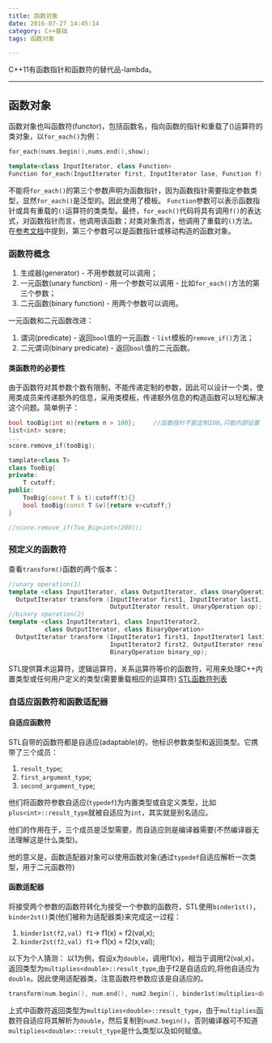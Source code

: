 ```yaml
---
title: 函数对象
date: 2016-07-27 14:45:14
category: C++基础
tags: 函数对象

---
```


C++11有函数指针和函数符的替代品-lambda。

---

## 函数对象

函数对象也叫函数符(functor)，包括函数名，指向函数的指针和重载了()运算符的类对象，以`for_each()`为例：
```C++
for_each(nums.begin(),nums.end(),show);

template<class InputIterator, class Function>
Function for_each(InputIterator first, InputIterator lase, Function f);
```
不能将`for_each()`的第三个参数声明为函数指针，因为函数指针需要指定参数类型，显然`for_each()`是泛型的。因此使用了模板。
`Function`参数可以表示函数指针或具有重载的`()`运算符的类类型。最终，`for_each()`代码将具有调用`f()`的表达式，对函数指针而言，他调用该函数；对类对象而言，他调用了重载的`()`方法。
在[参考文档](http://www.cplusplus.com/reference/algorithm/for_each/?kw=for_each)中提到，第三个参数可以是函数指针或移动构造的函数对象。

### 函数符概念
1. 生成器(generator) - 不用参数就可以调用；
2. 一元函数(unary function) - 用一个参数可以调用 - 比如`for_each()`方法的第三个参数；
3. 二元函数(binary function) - 用两个参数可以调用。

一元函数和二元函数改进：
1. 谓词(predicate) - 返回`bool`值的一元函数 - `list`模板的`remove_if()`方法；
2. 二元谓词(binary predicate) - 返回`bool`值的二元函数。

#### 类函数符的必要性
由于函数符对其参数个数有限制，不能传递定制的参数，因此可以设计一个类，使用类成员来传递额外的信息，采用类模板，传递额外信息的构造函数可以轻松解决这个问题。简单例子：
```C++
bool tooBig(int n){return n > 100};		//函数指针不能定制100,只能内部设置
list<int> score;
...
score.remove_if(tooBig);

tamplate<class T>
class TooBig{
private:
	T cutoff;
public:
	TooBig(const T & t):cutoff(t){}
	bool tooBig(const T &v){return v>cutoff;}
}

//score.remove_if(Too_Big<int>(200));
```

### 预定义的函数符
查看`transform()`函数的两个版本：
```C++
//unary operation(1)	
template <class InputIterator, class OutputIterator, class UnaryOperation>
  OutputIterator transform (InputIterator first1, InputIterator last1,
                            OutputIterator result, UnaryOperation op);
//binary operation(2)	
template <class InputIterator1, class InputIterator2,
          class OutputIterator, class BinaryOperation>
  OutputIterator transform (InputIterator1 first1, InputIterator1 last1,
                            InputIterator2 first2, OutputIterator result,
                            BinaryOperation binary_op);
```

STL提供算术运算符，逻辑运算符，关系运算符等价的函数符，可用来处理C++内置类型或任何用户定义的类型(需要重载相应的运算符)
[STL函数符列表](http://www.cplusplus.com/reference/functional/)

### 自适应函数符和函数适配器

#### 自适应函数符
STL自带的函数符都是自适应(adaptable)的，他标识参数类型和返回类型。它携带了三个成员：
1. `result_type`;
2. `first_argument_type`;
3. `second_argument_type`;

他们将函数符参数自适应(`typedef`)为内置类型或自定义类型，比如`plus<int>::result_type`就被自适应为`int`，其实就是别名适应。

他们的作用在于，三个成员是泛型需要，而自适应则是编译器需要(不然编译器无法理解这是什么类型)。

他的意义是，函数适配器对象可以使用函数对象(通过`typedef`自适应解析一次类型，用于二元函数符)

#### 函数适配器
将接受两个参数的函数符转化为接受一个参数的函数符，STL使用`binder1st()`，`binder2st()`类(他们被称为适配器类)来完成这一过程：
1. `binder1st(f2,val) f1`-> f1(x) = f2(val,x);
2. `binder2st(f2,val) f1`-> f1(x) = f2(x,val);

以下为个人猜测：
以1为例，假设x为`double`，调用f1(x)，相当于调用f2(val,x)，返回类型为`multiplies<double>::result_type`,由于f2是自适应的,将他自适应为`double`。因此使用适配器类，注意函数符参数应该是自适应的。
```C++
transform(num.begin(), num.end(), num2.begin(), binder1st(multiplies<double>(), 2.5))
```
上式中函数符返回类型为`multiplies<double>::result_type`，由于`multiplies`函数符自适应将其解析为`double`，然后复制到`num2.begin()`，否则编译器可不知道`multiplies<double>::result_type`是什么类型以及如何赋值。